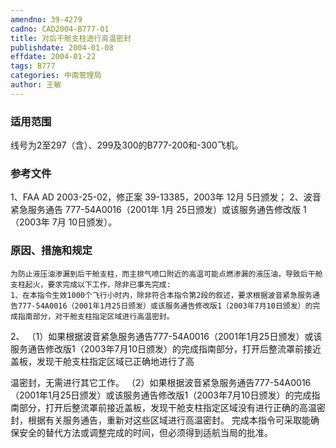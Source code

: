 ```yaml
---
amendno: 39-4279
cadno: CAD2004-B777-01
title: 对后干舱支柱进行高温密封
publishdate: 2004-01-08
effdate: 2004-01-22
tags: B777
categories: 中南管理局
author: 王敏
---
```


### 适用范围 
线号为2至297（含）、299及300的B777-200和-300飞机。

### 参考文件
1、FAA AD 2003-25-02，修正案 39-13385，2003年 12月 5日颁发；
 2、波音紧急服务通告 777-54A0016（2001年 1月 25日颁发）或该服务通告修改版 1（2003年 7月 10日颁发）。

### 原因、措施和规定 
    为防止液压油渗漏到后干舱支柱，而主排气喷口附近的高温可能点燃渗漏的液压油，导致后干舱支柱起火，要求完成以下工作，除非已事先完成: 
    1、在本指令生效1000个飞行小时内，除非符合本指令第2段的叙述，要求根据波音紧急服务通告777-54A0016（2001年1月25日颁发）或该服务通告修改版1（2003年7月10日颁发）的完成指南部分，对干舱支柱指定区域进行高温密封。 
2、 
   （1）如果根据波音紧急服务通告777-54A0016（2001年1月25日颁发）或该服务通告修改版1（2003年7月10日颁发）的完成指南部分，打开后整流罩前接近盖板，发现干舱支柱指定区域已正确地进行了高
  
温密封，无需进行其它工作。 
    （2）如果根据波音紧急服务通告777-54A0016（2001年1月25日颁发）或该服务通告修改版1（2003年7月10日颁发）的完成指南部分，打开后整流罩前接近盖板，发现干舱支柱指定区域没有进行正确的高温密封，根据有关服务通告，重新对这些区域进行高温密封。 
    完成本指令可采取能确保安全的替代方法或调整完成的时间，但必须得到适航当局的批准。 
